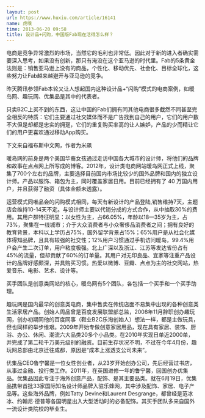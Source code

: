 ```yaml
---
layout: post
url: https://www.huxiu.com/article/16141
name: 虎嗅
time: 2013-06-20 09:58
title: 设计品+闪购，中国版Fab现在活得怎么样？
---
```

电商是竞争异常激烈的市场，当然它的毛利也非常低。因此对于新的进入者确实需要深入思考，如果没有创新，那只有淹没在这个亚马逊的时代里。Fab的5条黄金法则是：销售亚马逊上没有的商品，个性化、移动优先、社会化、目标全球化，这些努力让Fab越来越避开与亚马逊的竞争。

昨天腾讯参领Fab本轮又让人想起国内这种设计品+“闪购”模式的电商案例，如暖岛网、趣玩网、优集品是其中的代表者。

只卖B2C上买不到的东西，这让中国的Fab们拥有同其他电商很多截然不同甚至完全相反的特质：它们主要通过社交媒体而不是广告找到自己的用户，它们的用户数不大但是却都是忠实的拥趸，它们的重复购买率高的让人嫉妒，产品的少而精让它们的用户更喜欢通过移动App购买。

下文来自福布斯中文网，作者为米飙

暖岛网的前身是两个美国华裔女孩通过走访中国各大城市的设计师，将他们的品牌和故事在点点网上所写成的博客。2012年，设计类电商网站暖岛网正式上线，聚集了700个左右的品牌，主要选择目前国内市场比较少的国外品牌和国内的独立设计师。产品以服饰、箱包为主，同时覆盖家居日用。目前已经拥有了 40 万国内用户，并且获得了融资（具体金额未透露）。

运营模式同唯品会的闪购模式相同，每天有新设计的产品登陆,销售维持7天，主题店会维持10-14天不定。与设计师主要以代销分成的方式合作，从中抽取30%的费用。其用户群特征明显：以女性为主，占66.05%，年龄以18—35岁为主，占73%，聚集在一线城市；介于大众消费者与小众奢侈品消费者之间；拥有良好的教育背景，本科以上学历占75%，国外留学背景占15%；65%用户是从社会化媒体得知品牌，且具有较强的社交性；12%用户习惯通过手机访问暖岛，99.4%用户会产生二次订单，用户粘度极强。北上广深以及浙江、江苏等发达省份占有45%的流量，但却贡献了60%的订单量。其用户对无印良品、宜家等注重产品设计的品牌好感颇深，并具购买习惯。热爱以微博、豆瓣、点点为主的社交网站，热爱音乐、电影、艺术、设计等。

买手团队是创意类网站的核心，暖岛网有5个团队，各包括一个买手和一个买手助理。

趣玩网是国内最早的创意类电商，集中售卖在传统店面不易集中出现的各种创意类生活家居产品。创始人周品曾是百度发展联盟部总监，2008年11月辞职创办趣玩网，创办初期同他的百度同事（鞋业B2C乐淘创始人）想法一样，都是主做玩具，但也同样的举步维艰。2009年开始专做创意家居用品，现在具有家居、装饰、厨浴、办公、休闲、潮流六大品类20多个小品类。在2010年实现日单近2000单，并完成了第二轮千万美元级别的融资。目前生存状况不明，不过在今年4月份，趣玩网总部由北京迁往成都，原因是“成本上涨透支公司未来”。

优集品CEO鲁宁馨是一位女性创业者，从23岁开始创办公司，先后经营过书店，从事过金融、投行类工作。2011年，在英国进修一年的鲁宁馨，回国创办优集品。优集品因此专注于海外创意产品，配饰、是其主要品类。就在6月19日，优集品携带首批33家国际知名设计师品牌入驻乐蜂网，其中涉及配饰、家居、电子产品等。这些海外品牌，例如Tatty Devine和Laurent Desgrange，都曾经是范冰冰、约翰尼·德普等各国明星出入大型活动时的必备配饰。其买手团队多来自国外一流设计类院校的毕业生。

